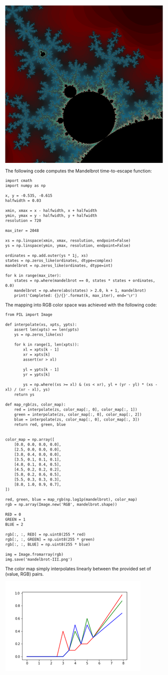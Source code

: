 ![Mandelbrot time-to-escape function](/static/blog/20220221-mandelbrot-function/mandelbrot-III.png)

The following code computes the Mandelbrot time-to-escape function:

    import cmath
    import numpy as np

    x, y = -0.535, -0.615
    halfwidth = 0.03

    xmin, xmax = x - halfwidth, x + halfwidth
    ymin, ymax = y - halfwidth, y + halfwidth
    resolution = 720

    max_iter = 2048

    xs = np.linspace(xmin, xmax, resolution, endpoint=False)
    ys = np.linspace(ymin, ymax, resolution, endpoint=False)

    ordinates = np.add.outer(ys * 1j, xs)
    states = np.zeros_like(ordinates, dtype=complex)
    mandelbrot = np.zeros_like(ordinates, dtype=int)

    for k in range(max_iter):
        states = np.where(mandelbrot == 0, states * states + ordinates, 0.0)
        mandelbrot = np.where(abs(states) > 2.0, k + 1, mandelbrot)
        print('Completed: {}/{}'.format(k, max_iter), end='\r')


The mapping into RGB color space was achieved with the following code:

    from PIL import Image

    def interpolate(xs, xpts, ypts):
        assert len(xpts) == len(ypts)
        ys = np.zeros_like(xs)
        
        for k in range(1, len(xpts)):
            xl = xpts[k - 1]
            xr = xpts[k]
            assert(xr > xl)
            
            yl = ypts[k - 1]
            yr = ypts[k]
                
            ys = np.where((xs >= xl) & (xs < xr), yl + (yr - yl) * (xs - xl) / (xr - xl), ys)
        return ys
       
    def map_rgb(zs, color_map):
        red = interpolate(zs, color_map[:, 0], color_map[:, 1])
        green = interpolate(zs, color_map[:, 0], color_map[:, 2])
        blue = interpolate(zs, color_map[:, 0], color_map[:, 3])
        return red, green, blue


    color_map = np.array([
        [0.0, 0.0, 0.0, 0.0],
        [2.5, 0.0, 0.0, 0.0],
        [3.0, 0.4, 0.0, 0.0],
        [3.5, 0.1, 0.1, 0.1],
        [4.0, 0.1, 0.4, 0.5],
        [4.5, 0.2, 0.2, 0.2],
        [5.0, 0.2, 0.6, 0.5],
        [5.5, 0.3, 0.3, 0.3],
        [8.0, 1.0, 0.9, 0.7],
    ])
       
    red, green, blue = map_rgb(np.log1p(mandelbrot), color_map)   
    rgb = np.array(Image.new('RGB', mandelbrot.shape))

    RED = 0
    GREEN = 1
    BLUE = 2

    rgb[:, :, RED] = np.uint8(255 * red)
    rgb[:, :, GREEN] = np.uint8(255 * green)
    rgb[:, :, BLUE] = np.uint8(255 * blue)
        
    img = Image.fromarray(rgb)
    img.save('mandelbrot-III.png')

The color map simply interpolates linearly between the provided set of (value, RGB) pairs.

![Color map](/static/blog/20220221-mandelbrot-function/color-map-III.png)